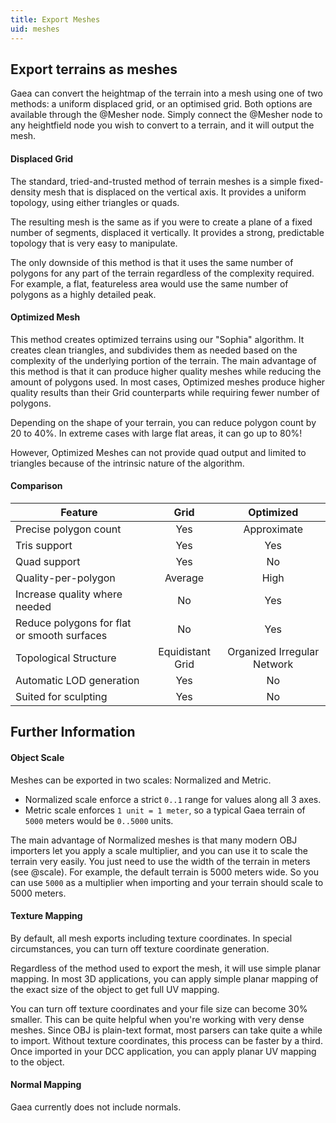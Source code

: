 ```yaml
---
title: Export Meshes
uid: meshes
---
```


## Export terrains as meshes

Gaea can convert the heightmap of the terrain into a mesh using one of two methods: a uniform displaced grid, or an optimised grid. Both options are available through the @Mesher node. Simply connect the @Mesher node to any heightfield node you wish to convert to a terrain, and it will output the mesh.

#### Displaced Grid

The standard, tried-and-trusted method of terrain meshes is a simple fixed-density mesh that is displaced on the vertical axis. It provides a uniform topology, using either triangles or quads.

The resulting mesh is the same as if you were to create a plane of a fixed number of segments, displaced it vertically. It provides a strong, predictable topology that is very easy to manipulate.

The only downside of this method is that it uses the same number of polygons for any part of the terrain regardless of the complexity required. For example, a flat, featureless area would use the same number of polygons as a highly detailed peak.

#### Optimized Mesh

This method creates optimized terrains using our "Sophia" algorithm. It creates clean triangles, and subdivides them as needed based on the complexity of the underlying portion of the terrain. The main advantage of this method is that it can produce higher quality meshes while reducing the amount of polygons used. In most cases, Optimized meshes produce higher quality results than their Grid counterparts while requiring fewer number of polygons.

Depending on the shape of your terrain, you can reduce polygon count by 20 to 40%. In extreme cases with large flat areas, it can go up to 80%!

However, Optimized Meshes can not provide quad output and limited to triangles because of the intrinsic nature of the algorithm.

#### Comparison

| Feature                                     |       Grid       |          Optimized          |
| ------------------------------------------- | :--------------: | :-------------------------: |
| Precise polygon count                       |       Yes        |         Approximate         |
| Tris support                                |       Yes        |             Yes             |
| Quad support                                |       Yes        |             No              |
| Quality-per-polygon                         |     Average      |            High             |
| Increase quality where needed               |        No        |             Yes             |
| Reduce polygons for flat or smooth surfaces |        No        |             Yes             |
| Topological Structure                       | Equidistant Grid | Organized Irregular Network |
| Automatic LOD generation                    |       Yes        |             No              |
| Suited for sculpting                        |       Yes        |             No              |


## Further Information

#### Object Scale

Meshes can be exported in two scales: Normalized and Metric.

- Normalized scale enforce a strict `0..1` range for values along all 3 axes. 
- Metric scale enforces `1 unit = 1 meter`, so a typical Gaea terrain of `5000` meters would be `0..5000` units.

The main advantage of Normalized meshes is that many modern OBJ importers let you apply a scale multiplier, and you can use it to scale the terrain very easily. You just need to use the width of the terrain in meters (see @scale). For example, the default terrain is 5000 meters wide. So you can use `5000` as a multiplier when importing and your terrain should scale to 5000 meters.

#### Texture Mapping

By default, all mesh exports including texture coordinates. In special circumstances, you can turn off texture coordinate generation.

Regardless of the method used to export the mesh, it will use simple planar mapping. In most 3D applications, you can apply simple planar mapping of the exact size of the object to get full UV mapping.

You can turn off texture coordinates and your file size can become 30% smaller. This can be quite helpful when you're working with very dense meshes. Since OBJ is plain-text format, most parsers can take quite a while to import. Without texture coordinates, this process can be faster by a third. Once imported in your DCC application, you can apply planar UV mapping to the object.

#### Normal Mapping

Gaea currently does not include normals.